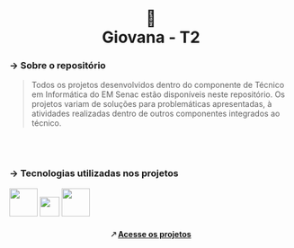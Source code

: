 <h1 align="center">
🐼 <br>
 Giovana - T2
</h1>

### → Sobre o repositório

> Todos os projetos desenvolvidos dentro do componente de Técnico em Informática do EM Senac estão disponíveis neste repositório. 
Os projetos variam de soluções para problemáticas apresentadas, à atividades realizadas dentro de outros componentes integrados ao técnico. 

<br><br>


### → Tecnologias utilizadas nos projetos 

<img src="https://upload.wikimedia.org/wikipedia/commons/thumb/6/61/HTML5_logo_and_wordmark.svg/800px-HTML5_logo_and_wordmark.svg.png" width="50pm"></img>
<img src="https://wikiimg.tojsiabtv.com/wikipedia/commons/thumb/d/d5/CSS3_logo_and_wordmark.svg/1200px-CSS3_logo_and_wordmark.svg.png" width="35pm"></img>
<img src="https://i0.wp.com/pt.mundobabushka.com/wp-content/uploads/sites/5/2016/03/js-logo.png?fit=500%2C500&ssl=1" width="50pm"></img>

<h4 align="center"> 🡕 <a href="https://arquivo.dev/t2/blank/"> Acesse os projetos </a> </h4>
